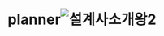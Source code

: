 # planner![설계사소개왕2](https://github.com/donheekang/planner/assets/148280996/7da6b700-6528-400e-b8e4-017ad902f56c)
